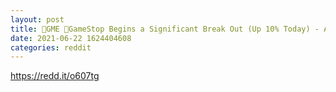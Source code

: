 ```yaml
--- 
layout: post 
title: 🚀GME 🚀GameStop Begins a Significant Break Out (Up 10% Today) - And Primary Ingredients for the Mother of All Short Squeezes (MOASS) 
date: 2021-06-22 1624404608 
categories: reddit 
--- 
```

https://redd.it/o607tg